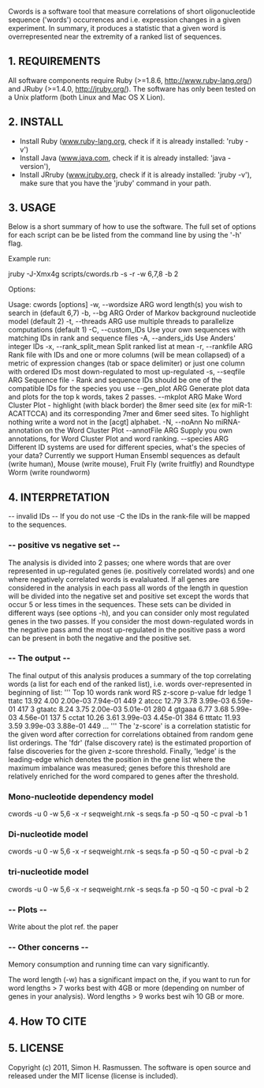 Cwords is a software tool that measure correlations of short oligonucleotide sequence ('words') occurrences and i.e. expression changes in a given experiment. In summary, it produces a statistic that a given word is overrepresented near the extremity of a ranked list of sequences.

## 1. REQUIREMENTS #

All software components require Ruby (>=1.8.6, http://www.ruby-lang.org/) and JRuby (>=1.4.0, http://jruby.org/).
The software has only been tested on a Unix platform (both Linux and Mac OS X Lion).


## 2. INSTALL #

* Install Ruby (www.ruby-lang.org, check if it is already installed: 'ruby -v')
* Install Java (www.java.com, check if it is already installed: 'java -version'),
* Install JRruby (www.jruby.org, check if it is already installed: 'jruby -v'),
  make sure that you have the 'jruby' command in your path.

## 3. USAGE #
Below is a short summary of how to use the software. The full set of options for each script can be be listed from the command line by using the '-h' flag.
 
Example run:

jruby -J-Xmx4g scripts/cwords.rb -s <fasta-file> -r <rank-file> -w 6,7,8 -b 2

Options:

Usage: cwords [options]
    -w, --wordsize ARG               word length(s) you wish to search in (default 6,7)
    -b, --bg ARG                     Order of Markov background nucleotide model (default 2)
    -t, --threads ARG                use multiple threads to parallelize computations (default 1)
    -C, --custom_IDs                 Use your own sequences with matching IDs in rank and sequence files
    -A, --anders_ids                 Use Anders' integer IDs
    -x, --rank_split_mean            Split ranked list at mean
    -r, --rankfile ARG               Rank file with IDs and one or more columns (will be mean collapsed) of a metric of expression changes (tab or space delimiter) or just one column with ordered IDs most down-regulated to most up-regulated
    -s, --seqfile ARG                Sequence file - Rank and sequence IDs should be one of the compatible IDs for the species you use
        --gen_plot ARG               Generate plot data and plots for the top k words, takes 2 passes.
        --mkplot ARG                 Make Word Cluster Plot - highlight (with black border) the 8mer seed site (ex for miR-1: ACATTCCA) and its corresponding 7mer and 6mer seed sites. To highlight nothing write a word not in the [acgt] alphabet.
    -N, --noAnn                      No miRNA-annotation on the Word Cluster Plot
        --annotFile ARG              Supply you own annotations, for Word Cluster Plot and word ranking.
        --species ARG                Different ID systems are used for different species, what's the species of your data? Currently we support Human Ensembl sequences as default (write human), Mouse (write mouse), Fruit Fly (write fruitfly) and Roundtype  Worm (write roundworm)

## 4. INTERPRETATION #

-- invalid IDs --
If you do not use -C the IDs in the rank-file will be mapped to the sequences. 

### -- positive vs negative set -- ##
The analysis is divided into 2 passes; one where words that are over represented in up-regulated genes (ie. positively correlated words) and one where negatively correlated words is evalaluated. If all genes are considered in the analysis in each pass all words of the length in question will be divided into the negative set and positive set except the words that occur 5 or less times in the sequences. These sets can be divided in different ways (see options -h), and you can consider only most regulated genes in the two passes. If you consider the most down-regulated words in the negative pass amd the most up-regulated in the positive pass a word can be present in both the negative and the positive set.

### -- The output -- ##
The final output of this analysis produces a summary of the top correlating words (a list for each end of the ranked list), i.e. words over-represented in beginning of list:
'''
Top 10 words
rank      word      RS        z-score   p-value   fdr       ledge
1         ttatc     13.92     4.00      2.00e-03  7.94e-01  449
2         atccc     12.79     3.78      3.99e-03  6.59e-01  417
3         gtaatc    8.24      3.75      2.00e-03  5.01e-01  280
4         gtgaaa    6.77      3.68      5.99e-03  4.56e-01  137
5         cctat     10.26     3.61      3.99e-03  4.45e-01  384
6         tttatc    11.93     3.59      3.99e-03  3.88e-01  449
...
'''
The 'z-score' is a correlation statistic for the given word after correction for correlations obtained from random gene list orderings. The 'fdr' (false discovery rate) is the estimated proportion of false discoveries for the given z-score threshold. Finally, 'ledge' is the leading-edge which denotes the position in the gene list where the maximum imbalance was measured; genes before this threshold are relatively enriched for the word compared to genes after the threshold.

### Mono-nucleotide dependency model
cwords -u 0 -w 5,6 -x -r seqweight.rnk -s seqs.fa -p 50 -q 50 -c pval -b 1

### Di-nucleotide model
cwords -u 0 -w 5,6 -x -r seqweight.rnk -s seqs.fa -p 50 -q 50 -c pval -b 2

### tri-nucleotide model
cwords -u 0 -w 5,6 -x -r seqweight.rnk -s seqs.fa -p 50 -q 50 -c pval -b 2

### -- Plots --
Write about the plot ref. the paper

### -- Other concerns --
Memory consumption and running time can vary significantly. 

The word length (-w) has a significant impact on the, if you want to run for word lengths > 7 works best with 4GB or more (depending on number of genes in your analysis). Word lengths > 9 works best wih 10 GB or more.

## 4. How TO CITE

## 5. LICENSE
Copyright (c) 2011, Simon H. Rasmussen.
The software is open source and released under the MIT license (license is included).
